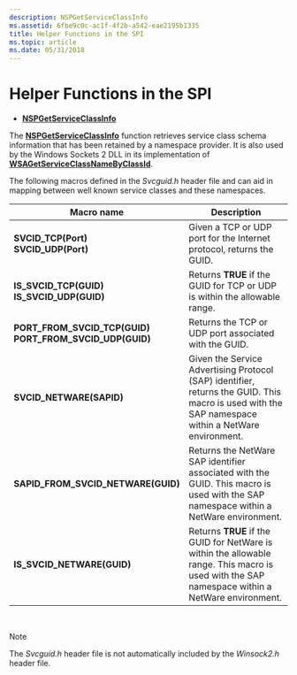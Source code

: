 ```yaml
---
description: NSPGetServiceClassInfo
ms.assetid: 6fbe9c0c-ac1f-4f2b-a542-eae2195b1335
title: Helper Functions in the SPI
ms.topic: article
ms.date: 05/31/2018
---
```


# Helper Functions in the SPI

-   [**NSPGetServiceClassInfo**](/windows/desktop/api/Ws2spi/nc-ws2spi-lpnspgetserviceclassinfo)

The [**NSPGetServiceClassInfo**](/windows/desktop/api/Ws2spi/nc-ws2spi-lpnspgetserviceclassinfo) function retrieves service class schema information that has been retained by a namespace provider. It is also used by the Windows Sockets 2 DLL in its implementation of [**WSAGetServiceClassNameByClassId**](/windows/desktop/api/Winsock2/nf-winsock2-wsagetserviceclassnamebyclassida).

The following macros defined in the *Svcguid.h* header file and can aid in mapping between well known service classes and these namespaces.

| Macro name                                                                              | Description                                                                                                                                        |
|-----------------------------------------------------------------------------------------|----------------------------------------------------------------------------------------------------------------------------------------------------|
| **SVCID\_TCP(Port)**<br/> **SVCID\_UDP(Port)**<br/>                         | Given a TCP or UDP port for the Internet protocol, returns the GUID.                                                                               |
| **IS\_SVCID\_TCP(GUID)**<br/> **IS\_SVCID\_UDP(GUID)**<br/>                 | Returns **TRUE** if the GUID for TCP or UDP is within the allowable range.                                                                         |
| **PORT\_FROM\_SVCID\_TCP(GUID)**<br/> **PORT\_FROM\_SVCID\_UDP(GUID)**<br/> | Returns the TCP or UDP port associated with the GUID.                                                                                              |
| **SVCID\_NETWARE(SAPID)**<br/>                                                    | Given the Service Advertising Protocol (SAP) identifier, returns the GUID. This macro is used with the SAP namespace within a NetWare environment. |
| **SAPID\_FROM\_SVCID\_NETWARE(GUID)**<br/>                                        | Returns the NetWare SAP identifier associated with the GUID. This macro is used with the SAP namespace within a NetWare environment.               |
| **IS\_SVCID\_NETWARE(GUID)**<br/>                                                 | Returns **TRUE** if the GUID for NetWare is within the allowable range. This macro is used with the SAP namespace within a NetWare environment.    |



 

> [!Note]  
> The *Svcguid.h* header file is not automatically included by the *Winsock2.h* header file.

 

 

 




